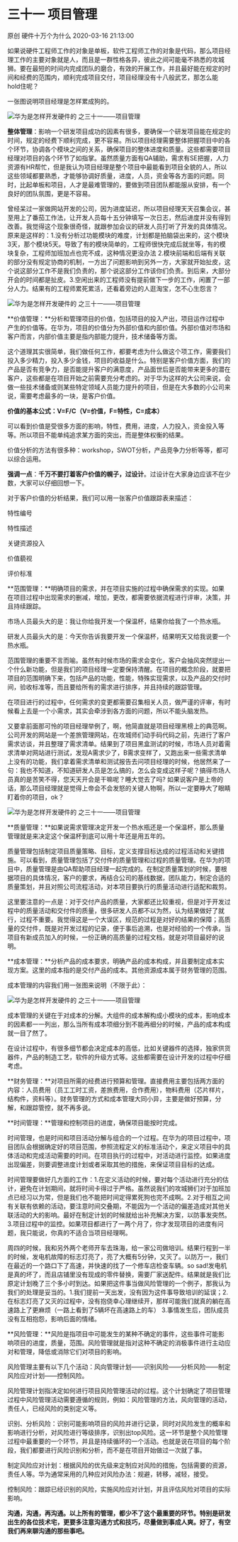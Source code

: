 三十一 项目管理
=====================

原创 硬件十万个为什么 2020-03-16 21:13:00

如果说硬件工程师工作的对象是单板，软件工程师工作的对象是代码，那么项目经理工作的主要对象就是人，而且是一群性格各异，彼此之间可能毫不熟悉的攻城狮。要在最短的时间内完成团队的磨合，有效的开展工作，并且最好能在规定的时间和经费的范围内，顺利完成项目交付，项目经理没有十八般武艺，那怎么能hold住呢？

一张图说明项目经理是怎样累成狗的。

![华为是怎样开发硬件的  之三十一——项目管理](http://p1.pstatp.com/large/pgc-image/2fef2ff3da8644548700db4459bad98c)

**整体管理**：影响一个研发项目成功的因素有很多，要确保一个研发项目能在规定的时间，规定的经费下顺利完成，更不容易。所以项目经理需要整体把握项目中的各个环节，协调各个模块之间的关系，确保项目的整体进度和质量。这些都需要项目经理对项目的各个环节了如指掌。虽然质量方面有QA辅助，需求有SE把握，人力资源有HR帮忙，但是我认为项目经理是整个项目中最能看到项目全貌的人，所以这些领域都要熟悉，才能够协调好质量，进度，人员，资金等各方面的问题。同时，比起单板和项目，人才是最难管理的，要做到项目团队都能服从安排，有一个良好的团队氛围，更是不容易。

曾经呆过一家做网站开发的公司，因为进度延迟，所以项目经理天天召集会议，甚至用上了番茄工作法，让开发人员每十五分钟填写一次日志，然后进度并没有得到改善。我觉得这个现象很奇怪，就跟参加会议的研发人员打听了开发的具体情况。原来是这样的：1.没有分析过功能模块的难度，计划都是拍脑袋出来的，这个模块3天，那个模块5天。导致了有的模块简单的，工程师很快完成后就坐等，有的模块复杂，工程师加班加点也完不成，这种情况更没办法 2.模块前端和后端有关联的部分没有规定协商的机制，一方出了问题影响到另外一方，大家就开始扯皮，这个说这部分工作不是我们负责的，那个说这部分工作该你们负责。到后来，大部分开会的时间都是扯皮。3.空闲出来的工程师没有提前做下一步的工作，闲置了一部分人力。结果有的工程师累死累活，还看着旁边的人逛淘宝，怎不心生怨言？

![华为是怎样开发硬件的  之三十一——项目管理](http://p3.pstatp.com/large/pgc-image/50ab2c3812af4555904f718c5be7a994)

  

**价值管理：**分析和管理项目的价值，包括项目的投入产出，项目运作过程中产生的价值等。在华为，项目的价值分为外部价值和内部价值。外部价值对市场和客户而言，内部价值主要是指内部能力提升，技术储备等方面。

这个道理其实很简单，我们做任何工作，都要考虑为什么做这个项工作，需要我们投入多少精力，投入多少金钱，项目的收益是什么。特别是客户价值方面，我们的产品是否有竞争力，是否能提升客户的满意度，产品面世后是否能带来更多的潜在客户，这些都是在项目开始之前需要充分考虑的。对于华为这样的大公司来说，会做一些技术储备或则某些特定领域人员能力提升的项目，但是在大多数的小公司来说，需要考虑最多的一块，是客户价值。

**价值的基本公式：V=F/C（V=价值，F=特性，C=成本）**

可以看到价值是受很多方面的影响，特性，费用，进度，人力投入，资金投入等等。所以项目不能单纯追求某方面的突出，而是整体权衡的结果。

价值分析的方法有很多种：workshop，SWOT分析，产品竞争力分析等等，都可以综合运用。

**强调一点**：**千万不要打着客户价值的幌子，过设计**。过设计在大家身边应该不在少数，大家可以仔细回想一下。

对于客户价值的分析结果，我们可以用一张客户价值跟踪表来描述：

特性编号

特性描述

关键资源投入

价值藐视

评价标准

  

**范围管理：**明确项目的需求，并在项目实施的过程中确保需求的实现。如果在项目过程中出现需求的删减，增加，更改，都需要依据流程进行评审，决策，并且持续跟踪。

市场人员最头大的是：我让你给我开发一个保温杯，结果你给我了一个热水瓶。

研发人员最头大的是：今天你告诉我要开发一个保温杯，结果明天又给我说要一个热水瓶。

范围管理的重要不言而喻。虽然有时候市场的需求会变化，客户会抽风突然提出一个什么新功能，但是我们的项目经理一定要保持清醒。在项目的概念阶段，就要把项目的范围明确下来，包括产品的功能，性能，特殊实现需求，以及产品的交付时间，验收标准等，而且要给所有的需求进行排序，并且持续的跟踪管理。

在项目进行的过程中，任何需求的变更都需要召集相关人员，做严谨的评审，有时候看上去是一个小需求，其实会牵涉到各方面的问题，所以不能头脑发热。

又要拿前面那可怜的项目经理举例了，啊，他简直就是项目经理黑榜上的典范啊。公司开发的网站是一个差旅管理网站，在攻城师们动手码代码之前，先进行了客户需求访谈，并且整理了需求清单。结果到了项目黑盒测试的时候，市场人员对着需求清单对网站进行测试，发现A需求少了，B需求变样了，又跑出来一些需求清单上没有的功能，我们拿着需求清单和测试报告去问项目经理的时候，他居然来了一句：我也不知道，不知道研发人员是怎么搞的，怎么会变成这样子呢？搞得市场人员真的是苦笑不得，您天天开会是干嘛呢？睡大觉去了吗? 如果说客户是上帝的话，那么项目经理就是觉得上帝会不会发怒的关键人物啊，所以一定要睁大了眼睛盯着你的项目，ok？

![华为是怎样开发硬件的  之三十一——项目管理](http://p1.pstatp.com/large/pgc-image/830a3701f06d40f3b31b8d77a912c702)

**质量管理：**如果说需求管理决定开发一个热水瓶还是一个保温杯，那么质量管理就是来决定这个保温杯到底可以用十年还是用五年的。

质量管理包括制定项目质量策略、目标，定义支撑目标达成的过程活动和关键措施。可以看到，质量管理包括了交付件的质量管理和过程的质量管理。在华为的项目中，质量管理是由QA帮助项目经理一起完成的。在制定质量策划的时候，要根据项目的具体情况，客户的要求，再结合公司的基线数据，团队能力，制定合适的质量策划，并且对照公司流程活动，对本项目要执行的质量活动进行适配和裁剪。

这里要注意的一点是：对于交付产品的质量，大家都还比较重视，但是对于开发过程中的质量活动和交付件的质量，很多研发人员都不以为然，认为结果做好了就行，过程不重要。我觉得这是一个大误区，规范的过程是对好的结果的保障；高质量的交付件，既是对开发过程的记录，便于事后追溯，也是对经验的一个传承，当项目有新成员加入的时候，一份正确的高质量的过程文档，就是对项目最好的说明。

  

**成本管理：**分析产品的成本要求，明确产品的成本构成，并且要制定成本实现方案。这里的成本指的是交付产品的成本。其他资源成本属于财务管理的范围。

成本管理的内容我们用一张图来说明（不限于此）：

![华为是怎样开发硬件的  之三十一——项目管理](http://p3.pstatp.com/large/pgc-image/730c8c822cff4225847d0409746e0e53)

成本管理的关键在于对成本的分解。大组件的成本解构成小模块的成本，影响成本的因素都一一列出，那么当所有成本项细分到不能再细分的时候，产品的成本构成就一目了然了。

在设计过程中，有很多细节都会决定成本的高低，比如关键器件的选择，独家供货器件，产品的制造工艺，软件的升级方式等。这些都需要在设计开发的过程中仔细考虑。

  

**财务管理：**对项目所需的经费进行预算和管理。直接费用主要包括两方面的内容：人员费用（员工工时工资，差旅费用，合作费用），物料费用（芯片样片，结构件，资料等）。财务管理的方式和成本管理大同小异，主要是做好预算，分解，和跟踪管控，就不再多说。

  

**时间管理：**管理和控制项目的进度，确保项目能按时完成。

时间管理，也是时间和项目活动分解与组合的一个过程。在华为的项目过程中，项目团队会根据确定好的项目范围，参照流程定义的标准活动个，来定义项目中的具体活动和完成活动需要的时间。在项目执行的过程中，对活动进行监控。如果进度出现偏差，则要调整进度计划或者采取其他的措施，来保证项目目标的达成。

时间管理要做好几方面的工作：1.在定义活动的时候，要对每个活动进行充分的估计，避免在计划期间，就将时间卡得过于严格。虽然说我们的攻城狮们对于加班加点已经习以为常，但是我们也不能把时间定得累死狗也完不成啊。2.对于相互之间有关联有依赖的活动，要注意时间交叠期，不能因为一个活动的偏差造成对其他关联活动的大的影响。最好在制定计划的时候就给出补充解决方案，以防事发突然。3.项目过程中的监控。如果项目都进行了一两个月了，你才发现项目的进度有问题，我只能说，你真的不适合当项目经理啊。

  

周四的时候，我和另外两个老师开车去珠海，给一家公司做培训。结果行程到一半的时候，发电机故障的标志灯亮了，亮了大概有5分钟，又灭了。以防万一，我们在最近的一个路口下了高速，并快速的找了一个修车店检查车辆。so sad!发电机是真的坏了，而且店铺里没有现成的零件替换，需要厂家送配件。结果就是我们比原定计划晚了三个多小时到达。如果把这件事当做风险管理的一个例子，那我认为我们的处理是妥当的。1.我们提前一天出发，没有因为这件事导致培训的延误；2.在标志灯亮了又灭的过程中，没有抱侥幸心理继续开，那样可能我们就真的躺在高速路上了更麻烦（一路上看到了5辆坏在高速路上的车） 3.事情发生后，团队成员没有互相抱怨，影响后面的情绪。

**风险管理：**风险是指项目中可能发生的某种不确定的事件，这些事件可能影响项目的进度，质量，范围。风险管理就是指对这种不确定的消极事件进行主动应对和管理，降低或消除它们对项目的影响。

风险管理主要有以下几个活动：风向管理计划——识别风险——分析风险——制定风险应对计划——控制风险。

风险管理计划指决定如何进行项目风险管理活动的过程。这个计划确定了项目管理过程中风险管理活动需要遵循的规则，例如：风险管理的方法，风向管理的活动，责任人，已经风险的类别定义等。

识别、分析风险：识别可能影响项目的风险并进行记录，同时对风险发生的概率和影响进行分析，对风险进行等级排序，识别出top风险。这一环节是整个风险管理过程中最重要的一个环节，并且是持续循环的一个活动。也就是说在项目的每个阶段，我们都要进行风险识别和分析，而不是在项目开始做过一次就了事。

制定风险应对计划：根据风险的优先级来定制应对风险的措施，包括需要的资源，责任人等。华为通常采用的几种应对风险办法：规避，转移，减轻，接受。

控制风险：跟踪已经识别的风险，实施风险应对计划，并且评估风险对项目的实际影响。

  

**沟通，沟通，再沟通。以上所有的管理，都少不了这个最重要的环节。特别是研发出生的各位技术宅，更要多注意沟通方式和技巧，尽量做到事成人爽。好了，有空我们再来聊沟通的那些事吧。**